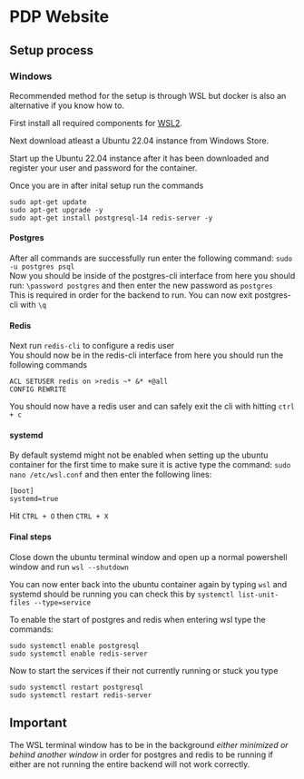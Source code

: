 # PDP Website

## Setup process
### Windows
Recommended method for the setup is through WSL but docker is also an alternative if you know how to.

First install all required components for [WSL2](https://learn.microsoft.com/en-us/windows/wsl/install#prerequisites).

Next download atleast a Ubuntu 22.04 instance from Windows Store.

Start up the Ubuntu 22.04 instance after it has been downloaded and register your user and password for the container.

Once you are in after inital setup run the commands 
```
sudo apt-get update
sudo apt-get upgrade -y
sudo apt-get install postgresql-14 redis-server -y
```
#### Postgres
After all commands are successfully run enter the following command:
`sudo -u postgres psql`
<br />
Now you should be inside of the postgres-cli interface from here you should run: 
`\password postgres`
and then enter the new password as `postgres`
<br />
This is required in order for the backend to run.
You can now exit postgres-cli with `\q`

#### Redis
Next run `redis-cli` to configure a redis user
<br />
You should now be in the redis-cli interface from here you should run the following commands
```
ACL SETUSER redis on >redis ~* &* +@all
CONFIG REWRITE
```
You should now have a redis user and can safely exit the cli with hitting `ctrl + c`

#### systemd
By default systemd might not be enabled when setting up the ubuntu container for the first time to make sure it is active type the command: `sudo nano /etc/wsl.conf`
and then enter the following lines:
```
[boot]
systemd=true
```
Hit `CTRL + O` then `CTRL + X`

#### Final steps
Close down the ubuntu terminal window and open up a normal powershell window and run `wsl --shutdown`

You can now enter back into the ubuntu container again by typing `wsl` and systemd should be running
you can check this by `systemctl list-unit-files --type=service`

To enable the start of postgres and redis when entering wsl type the commands:
```
sudo systemctl enable postgresql
sudo systemctl enable redis-server
```
Now to start the services if their not currently running or stuck you type
```
sudo systemctl restart postgresql
sudo systemctl restart redis-server
```

## Important
The WSL terminal window has to be in the background *either minimized or behind another window* in order for postgres and redis to be running if either are not running the entire backend will not work correctly.